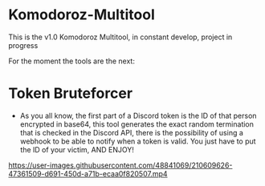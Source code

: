 # Komodoroz-Multitool
This is the v1.0 Komodoroz Multitool, in constant develop, project in progress 

For the moment the tools are the next:

# Token Bruteforcer

* As you all know, the first part of a Discord token is the ID of that person encrypted in base64, this tool generates the exact random termination that is checked in the Discord API, there is the possibility of using a webhook to be able to notify when a token is valid.
You just have to put the ID of your victim, AND ENJOY!


https://user-images.githubusercontent.com/48841069/210609626-47361509-d691-450d-a71b-ecaa0f820507.mp4


